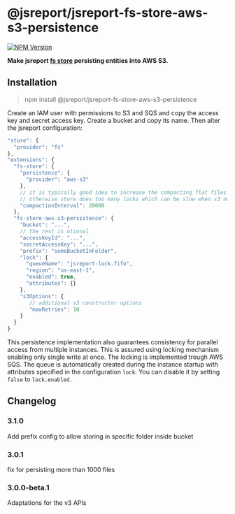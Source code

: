 # @jsreport/jsreport-fs-store-aws-s3-persistence
[![NPM Version](http://img.shields.io/npm/v/@jsreport/jsreport-fs-store-aws-s3-persistence.svg?style=flat-square)](https://npmjs.com/package/@jsreport/jsreport-fs-store-aws-s3-persistence)

**Make jsreport [fs store](https://jsreport.net/learn/fs-store) persisting entities into AWS S3.**

## Installation

> npm install @jsreport/jsreport-fs-store-aws-s3-persistence

Create an IAM user with permissions to S3 and SQS and copy the access key and secret access key.
Create a bucket and copy its name. Then alter the jsreport configuration:
```js
"store": {
  "provider": "fs"
},
"extensions": {
  "fs-store": {
    "persistence": {
      "provider": "aws-s3"
    },
    // it is typically good idea to increase the compacting flat files interval from 5000
    // otherwise store does too many locks which can be slow when s3 not in the same datacenter
    "compactionInterval": 20000
  },
  "fs-store-aws-s3-persistence": {
    "bucket": "...",
    // the rest is otional
    "accessKeyId": "...",
    "secretAccessKey": "...",
    "prefix": "someBucketInFolder",
    "lock": {
      "queueName": "jsreport-lock.fifo",
      "region": "us-east-1",
      "enabled": true,
      "attributes": {}
    },
    "s3Options": {
       // additional s3 constructor options
       "maxRetries": 10
    }
  }
}
```

This persistence implementation also guarantees consistency for parallel access from multiple instances. This is assured using locking mechanism enabling only single write at once. The locking is implemented trough AWS SQS. The queue is automatically created during the instance startup with attributes specified in the configuration `lock`. You can disable it by setting `false` to `lock.enabled`.

## Changelog

### 3.1.0

Add prefix config to allow storing in specific folder inside bucket

### 3.0.1

fix for persisting more than 1000 files


### 3.0.0-beta.1

Adaptations for the v3 APIs
